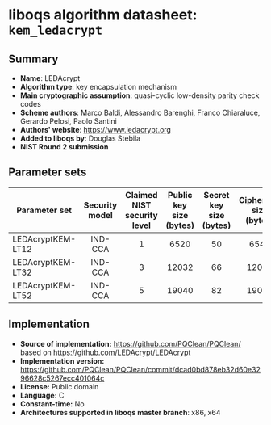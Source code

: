 liboqs algorithm datasheet: `kem_ledacrypt`
===========================================

Summary
-------

- **Name**: LEDAcrypt
- **Algorithm type**: key encapsulation mechanism
- **Main cryptographic assumption**: quasi-cyclic low-density parity check codes
- **Scheme authors**: Marco Baldi, Alessandro Barenghi, Franco Chiaraluce, Gerardo Pelosi, Paolo Santini
- **Authors' website**: https://www.ledacrypt.org
- **Added to liboqs by**: Douglas Stebila
- **NIST Round 2 submission**

Parameter sets
--------------

| Parameter set     | Security model | Claimed NIST security level | Public key size (bytes) | Secret key size (bytes) | Ciphertext size (bytes) | Shared secret size (bytes) |
|-------------------|:--------------:|:---------------------------:|:-----------------------:|:-----------------------:|:-----------------------:|:--------------------------:|
| LEDAcryptKEM-LT12 |     IND-CCA    |              1              |           6520          |            50           |           6544          |             32             |
| LEDAcryptKEM-LT32 |     IND-CCA    |              3              |          12032          |            66           |          12064          |             48             |
| LEDAcryptKEM-LT52 |     IND-CCA    |              5              |          19040          |            82           |          19080          |             64             |

Implementation
--------------

- **Source of implementation:** https://github.com/PQClean/PQClean/ based on https://github.com/LEDAcrypt/LEDAcrypt
- **Implementation version:** https://github.com/PQClean/PQClean/commit/dcad0bd878eb32d60e3296628c5267ecc401064c
- **License:** Public domain
- **Language:** C
- **Constant-time:** No
- **Architectures supported in liboqs master branch**: x86, x64
